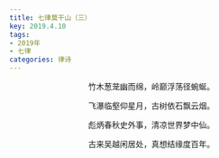 ```yaml
---
title: 七律莫干山（三）
key: 2019.4.10
tags: 
- 2019年 
- 七律
categories: 律诗
---
```


<p align="center">竹木葱茏幽而绵，岭巅浮荡径蜿蜒。
</p>
<p align="center">飞瀑临壑仰星月，古树依石飘云烟。
</p>
<p align="center">彪炳春秋史外事，清凉世界梦中仙。
</p>
<p align="center">古来吴越闲居处，真想结缘度百年。
</p>
